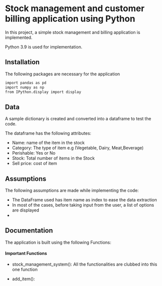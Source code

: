 
# Stock management and customer billing application using Python

In this project, a simple stock management and billing application is 
implemented.  

Python 3.9 is used for implementation.




## Installation

The following packages are necessary for the application

```bash
import pandas as pd 
import numpy as np  
from IPython.display import display 
```
    
## Data 

A sample dictionary is created and converted into a dataframe to test 
the code. 

The dataframe has the following attributes:

* Name: name of the item in the stock
* Category: The type of item e.g (Vegetable, Dairy, Meat,Beverage)
* Perishable: Yes or No
* Stock: Total number of items in the Stock
* Sell price: cost of item



## Assumptions

The following assumptions are made while implementing the code:

* The DataFrame used has item name as index to ease the data extraction
* In most of the cases, before taking input from the user, a list of options are displayed
* 
## Documentation

The application is built using the following Functions:

#### Important Functions

* stock_management_system():
All the functionalities are clubbed into this one function

* add_item():

